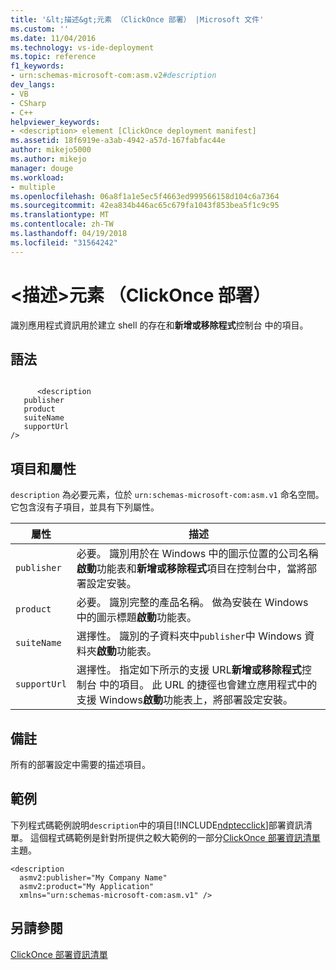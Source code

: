 ```yaml
---
title: '&lt;描述&gt;元素 （ClickOnce 部署） |Microsoft 文件'
ms.custom: ''
ms.date: 11/04/2016
ms.technology: vs-ide-deployment
ms.topic: reference
f1_keywords:
- urn:schemas-microsoft-com:asm.v2#description
dev_langs:
- VB
- CSharp
- C++
helpviewer_keywords:
- <description> element [ClickOnce deployment manifest]
ms.assetid: 18f6919e-a3ab-4942-a57d-167fabfac44e
author: mikejo5000
ms.author: mikejo
manager: douge
ms.workload:
- multiple
ms.openlocfilehash: 06a8f1a1e5ec5f4663ed999566158d104c6a7364
ms.sourcegitcommit: 42ea834b446ac65c679fa1043f853bea5f1c9c95
ms.translationtype: MT
ms.contentlocale: zh-TW
ms.lasthandoff: 04/19/2018
ms.locfileid: "31564242"
---
```

# <a name="ltdescriptiongt-element-clickonce-deployment"></a>&lt;描述&gt;元素 （ClickOnce 部署）
識別應用程式資訊用於建立 shell 的存在和**新增或移除程式**控制台 中的項目。  
  
## <a name="syntax"></a>語法  
  
```  
  
      <description   
   publisher   
   product  
   suiteName  
   supportUrl  
/>  
```  
  
## <a name="elements-and-attributes"></a>項目和屬性  
 `description` 為必要元素，位於 `urn:schemas-microsoft-com:asm.v1` 命名空間。 它包含沒有子項目，並具有下列屬性。  
  
|屬性|描述|  
|---------------|-----------------|  
|`publisher`|必要。 識別用於在 Windows 中的圖示位置的公司名稱**啟動**功能表和**新增或移除程式**項目在控制台中，當將部署設定安裝。|  
|`product`|必要。 識別完整的產品名稱。 做為安裝在 Windows 中的圖示標題**啟動**功能表。|  
|`suiteName`|選擇性。 識別的子資料夾中`publisher`中 Windows 資料夾**啟動**功能表。|  
|`supportUrl`|選擇性。 指定如下所示的支援 URL**新增或移除程式**控制台 中的項目。 此 URL 的捷徑也會建立應用程式中的支援 Windows**啟動**功能表上，將部署設定安裝。|  
  
## <a name="remarks"></a>備註  
 所有的部署設定中需要的描述項目。  
  
## <a name="example"></a>範例  
 下列程式碼範例說明`description`中的項目[!INCLUDE[ndptecclick](../deployment/includes/ndptecclick_md.md)]部署資訊清單。 這個程式碼範例是針對所提供之較大範例的一部分[ClickOnce 部署資訊清單](../deployment/clickonce-deployment-manifest.md)主題。  
  
```  
<description   
  asmv2:publisher="My Company Name"  
  asmv2:product="My Application"  
  xmlns="urn:schemas-microsoft-com:asm.v1" />  
```  
  
## <a name="see-also"></a>另請參閱  
 [ClickOnce 部署資訊清單](../deployment/clickonce-deployment-manifest.md)